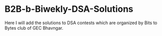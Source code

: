 # B2B-b-Biwekly-DSA-Solutions
Here I will add the solutions to DSA contests which are organized by Bits to Bytes club of GEC Bhavngar.
